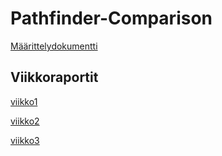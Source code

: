# Pathfinder-Comparison

[Määrittelydokumentti](https://github.com/koivkai/Pathfinder-Comparison/blob/master/dokumentaatio/m%C3%A4%C3%A4rittely.md)

## Viikkoraportit
[viikko1](https://github.com/koivkai/Pathfinder-Comparison/blob/master/dokumentaatio/viikkoraportit/viikko1.md)

[viikko2](https://github.com/koivkai/Pathfinder-Comparison/blob/master/dokumentaatio/viikkoraportit/viikko2.md)

[viikko3](https://github.com/koivkai/Pathfinder-Comparison/blob/master/dokumentaatio/viikkoraportit/viikko3.md)
